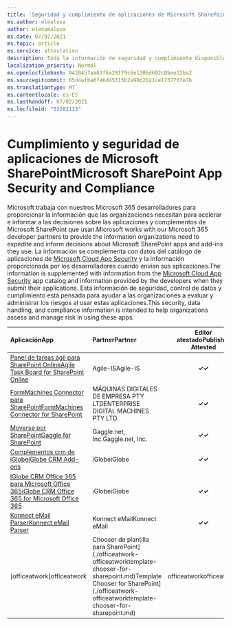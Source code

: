 ```yaml
---
title: 'Seguridad y cumplimiento de aplicaciones de Microsoft SharePoint: todas las aplicaciones'
ms.author: elmalova
author: elenamalova
ms.date: 07/02/2021
ms.topic: article
ms.service: attestation
description: Toda la información de seguridad y cumplimiento disponible para todas las aplicaciones SharePoint Microsoft.
localization_priority: Normal
ms.openlocfilehash: 0428457aa03f6a29ff9c6e1306d602c8bee22ba2
ms.sourcegitcommit: 65d4afba6f46d45315b2a90d2b21ce1737707e7b
ms.translationtype: MT
ms.contentlocale: es-ES
ms.lasthandoff: 07/02/2021
ms.locfileid: "53282113"
---
```

# <a name="microsoft-sharepoint-app-security-and-compliance"></a><span data-ttu-id="e9f32-103">Cumplimiento y seguridad de aplicaciones de Microsoft SharePoint</span><span class="sxs-lookup"><span data-stu-id="e9f32-103">Microsoft SharePoint App Security and Compliance</span></span>

<span data-ttu-id="e9f32-104">Microsoft trabaja con nuestros Microsoft 365 desarrolladores para proporcionar la información que las organizaciones necesitan para acelerar e informar a las decisiones sobre las aplicaciones y complementos de Microsoft SharePoint que usan.</span><span class="sxs-lookup"><span data-stu-id="e9f32-104">Microsoft works with our Microsoft 365 developer partners to provide the information organizations need to expedite and inform decisions about Microsoft SharePoint apps and add-ins they use.</span></span> <span data-ttu-id="e9f32-105">La información se complementa con datos del catálogo de aplicaciones de [Microsoft Cloud App Security](https://www.microsoft.com/en-us/enterprise-mobility-security/cloud-app-security) y la información proporcionada por los desarrolladores cuando envían sus aplicaciones.</span><span class="sxs-lookup"><span data-stu-id="e9f32-105">The information is supplemented with information from the [Microsoft Cloud App Security](https://www.microsoft.com/en-us/enterprise-mobility-security/cloud-app-security) app catalog and information provided by the developers when they submit their applications.</span></span> <span data-ttu-id="e9f32-106">Esta información de seguridad, control de datos y cumplimiento está pensada para ayudar a las organizaciones a evaluar y administrar los riesgos al usar estas aplicaciones.</span><span class="sxs-lookup"><span data-stu-id="e9f32-106">This security, data handling, and compliance information is intended to help organizations assess and manage risk in using these apps.</span></span>

| <span data-ttu-id="e9f32-107">**Aplicación**</span><span class="sxs-lookup"><span data-stu-id="e9f32-107">**App**</span></span> | <span data-ttu-id="e9f32-108">**Partner**</span><span class="sxs-lookup"><span data-stu-id="e9f32-108">**Partner**</span></span> | <span data-ttu-id="e9f32-109">**Editor atestado**</span><span class="sxs-lookup"><span data-stu-id="e9f32-109">**Publisher Attested**</span></span> | <span data-ttu-id="e9f32-110">**Certificado**</span><span class="sxs-lookup"><span data-stu-id="e9f32-110">**Certified**</span></span> |
|:--------|:------------|:----------------------:|:-------------:|
| [<span data-ttu-id="e9f32-111">Panel de tareas ágil para SharePoint Online</span><span class="sxs-lookup"><span data-stu-id="e9f32-111">Agile Task Board for SharePoint Online</span></span>](./agile-is-task-board-for-sharepoint-online.md) | <span data-ttu-id="e9f32-112">Agile-IS</span><span class="sxs-lookup"><span data-stu-id="e9f32-112">Agile-IS</span></span> | <span data-ttu-id="e9f32-113">**✓**</span><span class="sxs-lookup"><span data-stu-id="e9f32-113">**✓**</span></span> |  |
| [<span data-ttu-id="e9f32-114">FormMachines Connector para SharePoint</span><span class="sxs-lookup"><span data-stu-id="e9f32-114">FormMachines Connector for SharePoint</span></span>](./enterprise-digital-machines-pty-ltd-formmachines-connector-for-sharepoint.md) | <span data-ttu-id="e9f32-115">MÁQUINAS DIGITALES DE EMPRESA PTY LTD</span><span class="sxs-lookup"><span data-stu-id="e9f32-115">ENTERPRISE DIGITAL MACHINES PTY LTD</span></span> | <span data-ttu-id="e9f32-116">**✓**</span><span class="sxs-lookup"><span data-stu-id="e9f32-116">**✓**</span></span> |  |
| [<span data-ttu-id="e9f32-117">Moverse por SharePoint</span><span class="sxs-lookup"><span data-stu-id="e9f32-117">Gaggle for SharePoint</span></span>](./gagglenet-inc-gaggle-for-sharepoint.md) | <span data-ttu-id="e9f32-118">Gaggle.net, Inc.</span><span class="sxs-lookup"><span data-stu-id="e9f32-118">Gaggle.net, Inc.</span></span> | <span data-ttu-id="e9f32-119">**✓**</span><span class="sxs-lookup"><span data-stu-id="e9f32-119">**✓**</span></span> |  |
| [<span data-ttu-id="e9f32-120">Complementos crm de iGlobe</span><span class="sxs-lookup"><span data-stu-id="e9f32-120">iGlobe CRM Add-ons</span></span>](./iglobe-crm-add-ons.md) | <span data-ttu-id="e9f32-121">iGlobe</span><span class="sxs-lookup"><span data-stu-id="e9f32-121">iGlobe</span></span> | <span data-ttu-id="e9f32-122">**✓**</span><span class="sxs-lookup"><span data-stu-id="e9f32-122">**✓**</span></span> | <img alt="Certified application badge" src="../media/certified-badge.png" height="25" width="25" /> |
| [<span data-ttu-id="e9f32-123">IGlobe CRM Office 365 para Microsoft Office 365</span><span class="sxs-lookup"><span data-stu-id="e9f32-123">iGlobe CRM Office 365 for Microsoft Office 365</span></span>](./iglobe-crm-office-365-for-microsoft.md) | <span data-ttu-id="e9f32-124">iGlobe</span><span class="sxs-lookup"><span data-stu-id="e9f32-124">iGlobe</span></span> | <span data-ttu-id="e9f32-125">**✓**</span><span class="sxs-lookup"><span data-stu-id="e9f32-125">**✓**</span></span> | <img alt="Certified application badge" src="../media/certified-badge.png" height="25" width="25" /> |
| [<span data-ttu-id="e9f32-126">Konnect eMail Parser</span><span class="sxs-lookup"><span data-stu-id="e9f32-126">Konnect eMail Parser</span></span>](./konnect-email-parser.md) | <span data-ttu-id="e9f32-127">Konnect eMail</span><span class="sxs-lookup"><span data-stu-id="e9f32-127">Konnect eMail</span></span> | <span data-ttu-id="e9f32-128">**✓**</span><span class="sxs-lookup"><span data-stu-id="e9f32-128">**✓**</span></span> |  |
| <span data-ttu-id="e9f32-129">[officeatwork</span><span class="sxs-lookup"><span data-stu-id="e9f32-129">[officeatwork</span></span> | <span data-ttu-id="e9f32-130">Chooser de plantilla para SharePoint](./officeatwork-officeatworktemplate-chooser-for-sharepoint.md)</span><span class="sxs-lookup"><span data-stu-id="e9f32-130">Template Chooser for SharePoint](./officeatwork-officeatworktemplate-chooser-for-sharepoint.md)</span></span> | <span data-ttu-id="e9f32-131">officeatwork</span><span class="sxs-lookup"><span data-stu-id="e9f32-131">officeatwork</span></span> | <span data-ttu-id="e9f32-132">**✓**</span><span class="sxs-lookup"><span data-stu-id="e9f32-132">**✓**</span></span> | <img alt="Certified application badge" src="../media/certified-badge.png" height="25" width="25" /> |
